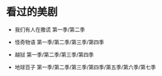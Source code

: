 # 看过的美剧

+ 我们有人在撒谎 第一季/第二季

+ 怪奇物语 第一季/第二季/第三季/第四季

+ 越狱 第一季/第二季/第三季/第四季

+ 地球百子 第一季/第二季/第三季/第四季/第五季/第六季/第七季

